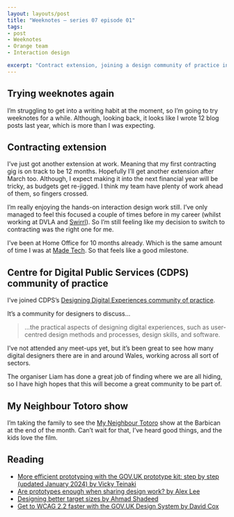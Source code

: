 ```yaml
---
layout: layouts/post
title: "Weeknotes – series 07 episode 01"
tags:
- post
- Weeknotes
- Orange team
- Interaction design

excerpt: "Contract extension, joining a design community of practice in Wales and some interaction design bookmarks."
---
```


## Trying weeknotes again

I’m struggling to get into a writing habit at the moment, so I’m going to try weeknotes for a while. Although, looking back, it looks like I wrote 12 blog posts last year, which is more than I was expecting.

## Contracting extension

I’ve just got another extension at work. Meaning that my first contracting gig is on track to be 12 months. Hopefully I’ll get another extension after March too. Although, I expect making it into the next financial year will be tricky, as budgets get re-jigged. I think my team have plenty of work ahead of them, so fingers crossed.

I’m really enjoying the hands-on interaction design work still. I’ve only managed to feel this focused a couple of times before in my career (whilst working at DVLA and [Swirrl](https://www.swirrl.com/)). So I’m still feeling like my decision to switch to contracting was the right one for me.

I’ve been at Home Office for 10 months already. Which is the same amount of time I was at [Made Tech](https://www.madetech.com/). So that feels like a good milestone.

## Centre for Digital Public Services (CDPS) community of practice

I’ve joined CDPS’s [Designing Digital Experiences community of practice](https://digitalpublicservices.gov.wales/courses-and-events/communities-practice/designing-digital-experiences).

It’s a community for designers to discuss…

> …the practical aspects of designing digital experiences, such as user-centred design methods and processes, design skills, and software.

I’ve not attended any meet-ups yet, but it’s been great to see how many digital designers there are in and around Wales, working across all sort of sectors.

The organiser Liam has done a great job of finding where we are all hiding, so I have high hopes that this will become a great community to be part of.

## My Neighbour Totoro show

I’m taking the family to see the [My Neighbour Totoro](https://www.barbican.org.uk/whats-on/2023/event/royal-shakespeare-company-my-neighbour-totoro) show at the Barbican at the end of the month. Can’t wait for that, I’ve heard good things, and the kids love the film.

## Reading

- [More efficient prototyping with the GOV.UK prototype kit: step by step (updated January 2024) by Vicky Teinaki](https://www.vickyteinaki.com/blog/more-efficient-prototyping-with-the-gov-uk-prototype-kit-step-by-step/)
- [Are prototypes enough when sharing design work? by Alex Lee](https://alexleedesign.co.uk/blog/articles/are-prototypes-enough-for-sharing-design-work/)
- [Designing better target sizes by Ahmad Shadeed](https://ishadeed.com/article/target-size/)
- [Get to WCAG 2.2 faster with the GOV.UK Design System by David Cox](https://accessibility.blog.gov.uk/2024/01/11/get-to-wcag-2-2-faster-with-the-gov-uk-design-system/)